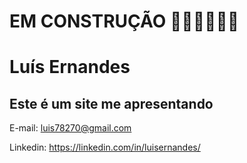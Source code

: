 # EM CONSTRUÇÃO :construction::construction::construction::construction::construction::construction:


# Luís Ernandes
## Este é um site me apresentando

E-mail: luis78270@gmail.com

Linkedin: https://linkedin.com/in/luisernandes/
